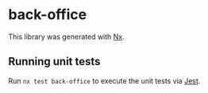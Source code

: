 # back-office

This library was generated with [Nx](https://nx.dev).

## Running unit tests

Run `nx test back-office` to execute the unit tests via [Jest](https://jestjs.io).

